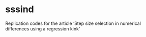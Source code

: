 # sssind
Replication codes for the article ‘Step size selection in numerical differences using a regression kink’
